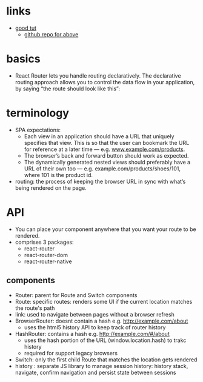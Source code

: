 # links
  - [good tut](https://www.sitepoint.com/react-router-v4-complete-guide/)
    - [github repo for above](https://github.com/blizzerand/react-router-v4-demo)


# basics
  - React Router lets you handle routing declaratively. The declarative routing approach allows you to control the data flow in your application, by saying “the route should look like this”:


# terminology
  - SPA expectations:
    - Each view in an application should have a URL that uniquely specifies that view. This is so that the user can bookmark the URL for reference at a later time — e.g. www.example.com/products.
    - The browser’s back and forward button should work as expected.
    - The dynamically generated nested views should preferably have a URL of their own too — e.g. example.com/products/shoes/101, where 101 is the product id.
  - routing: the process of keeping the browser URL in sync with what’s being rendered on the page.

# API
  - You can place your <Route> component anywhere that you want your route to be rendered.
  - comprises 3 packages:
    - react-router
    - react-router-dom
    - react-router-native
## components
  - Router: parent for Route and Switch components
  - Route: specific routes: renders some UI if the current location matches the route's path
  - link: used to navigate between pages without a browser refresh
  - BrowserRouter: doesnt contain a hash e.g. http://example.com/about
    - uses the html5 history API to keep track of router history
  - HashRouter: contains a hash e.g. http://example.com/#/about
    - uses the hash portion of the URL (window.location.hash) to trakc history
    - required for support legacy browsers
  - Switch: only the first child Route that matches the location gets rendered
  - history : separate JS library to manage session history: history stack, navigate, confirm navigation and persist state between sessions
